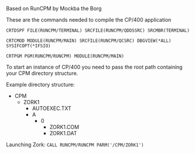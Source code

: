 Based on RunCPM by Mockba the Borg

These are the commands needed to compile the CP/400 application

`
CRTDSPF FILE(RUNCPM/TERMINAL) SRCFILE(RUNCPM/QDDSSRC) SRCMBR(TERMINAL)
`

`
CRTCMOD MODULE(RUNCPM/MAIN) SRCFILE(RUNCPM/QCSRC) DBGVIEW(*ALL) SYSIFCOPT(*IFSIO)
`

`
CRTPGM PGM(RUNCPM/RUNCPM) MODULE(RUNCPM/MAIN)
`

To start an instance of CP/400 you need to pass the root
path containing your CPM directory structure.

Example directory structure:

  - CPM
    - ZORK1
      - AUTOEXEC.TXT
      - A
        - 0
          - ZORK1.COM
          - ZORK1.DAT


Launching Zork:
`
CALL RUNCPM/RUNCPM PARM('/CPM/ZORK1') 
`
